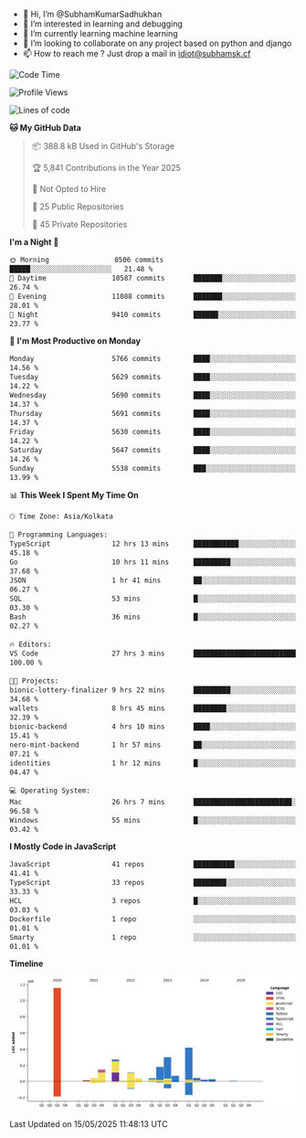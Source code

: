 - 👋 Hi, I’m @SubhamKumarSadhukhan
- 👀 I’m interested in learning and debugging
- 🌱 I’m currently learning machine learning
- 💞️ I’m looking to collaborate on any project based on python and django
- 📫 How to reach me ?
      Just drop a mail in idiot@subhamsk.cf

<!---
SubhamKumarSadhukhan/SubhamKumarSadhukhan is a ✨ special ✨ repository because its `README.md` (this file) appears on your GitHub profile.
You can click the Preview link to take a look at your changes.
--->


<!--START_SECTION:waka-->
![Code Time](http://img.shields.io/badge/Code%20Time-2%2C905%20hrs%2055%20mins-blue)

![Profile Views](http://img.shields.io/badge/Profile%20Views-0-blue)

![Lines of code](https://img.shields.io/badge/From%20Hello%20World%20I%27ve%20Written-2.9%20million%20lines%20of%20code-blue)

**🐱 My GitHub Data** 

> 📦 388.8 kB Used in GitHub's Storage 
 > 
> 🏆 5,841 Contributions in the Year 2025
 > 
> 🚫 Not Opted to Hire
 > 
> 📜 25 Public Repositories 
 > 
> 🔑 45 Private Repositories 
 > 
**I'm a Night 🦉** 

```text
🌞 Morning                8506 commits        █████░░░░░░░░░░░░░░░░░░░░   21.48 % 
🌆 Daytime                10587 commits       ███████░░░░░░░░░░░░░░░░░░   26.74 % 
🌃 Evening                11088 commits       ███████░░░░░░░░░░░░░░░░░░   28.01 % 
🌙 Night                  9410 commits        ██████░░░░░░░░░░░░░░░░░░░   23.77 % 
```
📅 **I'm Most Productive on Monday** 

```text
Monday                   5766 commits        ████░░░░░░░░░░░░░░░░░░░░░   14.56 % 
Tuesday                  5629 commits        ████░░░░░░░░░░░░░░░░░░░░░   14.22 % 
Wednesday                5690 commits        ████░░░░░░░░░░░░░░░░░░░░░   14.37 % 
Thursday                 5691 commits        ████░░░░░░░░░░░░░░░░░░░░░   14.37 % 
Friday                   5630 commits        ████░░░░░░░░░░░░░░░░░░░░░   14.22 % 
Saturday                 5647 commits        ████░░░░░░░░░░░░░░░░░░░░░   14.26 % 
Sunday                   5538 commits        ███░░░░░░░░░░░░░░░░░░░░░░   13.99 % 
```


📊 **This Week I Spent My Time On** 

```text
🕑︎ Time Zone: Asia/Kolkata

💬 Programming Languages: 
TypeScript               12 hrs 13 mins      ███████████░░░░░░░░░░░░░░   45.18 % 
Go                       10 hrs 11 mins      █████████░░░░░░░░░░░░░░░░   37.68 % 
JSON                     1 hr 41 mins        ██░░░░░░░░░░░░░░░░░░░░░░░   06.27 % 
SQL                      53 mins             █░░░░░░░░░░░░░░░░░░░░░░░░   03.30 % 
Bash                     36 mins             █░░░░░░░░░░░░░░░░░░░░░░░░   02.27 % 

🔥 Editors: 
VS Code                  27 hrs 3 mins       █████████████████████████   100.00 % 

🐱‍💻 Projects: 
bionic-lottery-finalizer 9 hrs 22 mins       █████████░░░░░░░░░░░░░░░░   34.68 % 
wallets                  8 hrs 45 mins       ████████░░░░░░░░░░░░░░░░░   32.39 % 
bionic-backend           4 hrs 10 mins       ████░░░░░░░░░░░░░░░░░░░░░   15.41 % 
nero-mint-backend        1 hr 57 mins        ██░░░░░░░░░░░░░░░░░░░░░░░   07.21 % 
identities               1 hr 12 mins        █░░░░░░░░░░░░░░░░░░░░░░░░   04.47 % 

💻 Operating System: 
Mac                      26 hrs 7 mins       ████████████████████████░   96.58 % 
Windows                  55 mins             █░░░░░░░░░░░░░░░░░░░░░░░░   03.42 % 
```

**I Mostly Code in JavaScript** 

```text
JavaScript               41 repos            ██████████░░░░░░░░░░░░░░░   41.41 % 
TypeScript               33 repos            ████████░░░░░░░░░░░░░░░░░   33.33 % 
HCL                      3 repos             █░░░░░░░░░░░░░░░░░░░░░░░░   03.03 % 
Dockerfile               1 repo              ░░░░░░░░░░░░░░░░░░░░░░░░░   01.01 % 
Smarty                   1 repo              ░░░░░░░░░░░░░░░░░░░░░░░░░   01.01 % 
```



**Timeline**

![Lines of Code chart](https://raw.githubusercontent.com/SubhamKumarSadhukhan/SubhamKumarSadhukhan/main/assets/bar_graph.png)


 Last Updated on 15/05/2025 11:48:13 UTC
<!--END_SECTION:waka-->
